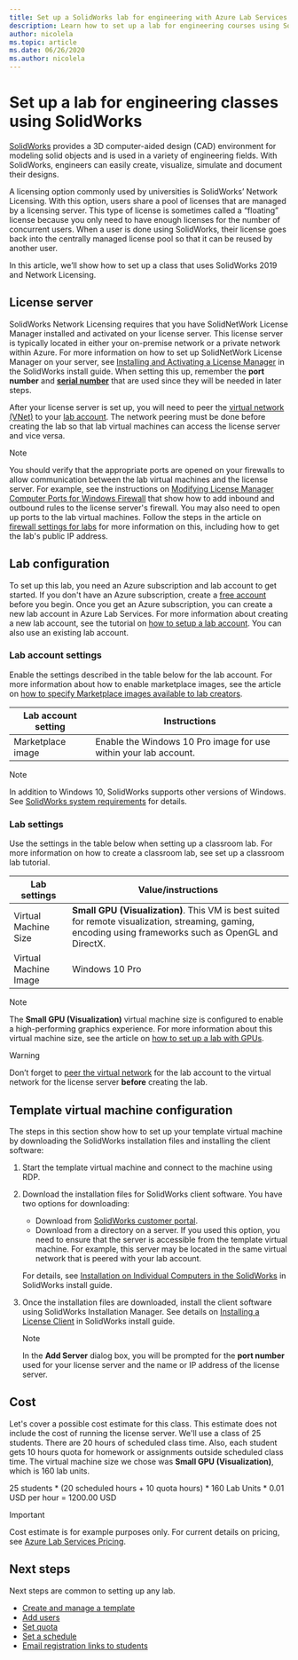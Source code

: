 ```yaml
---
title: Set up a SolidWorks lab for engineering with Azure Lab Services | Microsoft Docs
description: Learn how to set up a lab for engineering courses using SolidWorks. 
author: nicolela
ms.topic: article
ms.date: 06/26/2020
ms.author: nicolela
---
```


# Set up a lab for engineering classes using SolidWorks

[SolidWorks](https://www.solidworks.com/) provides a 3D computer-aided design (CAD) environment for modeling solid objects and is used in a variety of engineering fields.  With SolidWorks, engineers can easily create, visualize, simulate and document their designs.

A licensing option commonly used by universities is SolidWorks’ Network Licensing.   With this option, users share a pool of licenses that are managed by a licensing server.  This type of license is sometimes called a “floating” license because you only need to have enough licenses for the number of concurrent users.  When a user is done using SolidWorks, their license goes back into the centrally managed license pool so that it can be reused by another user.

In this article, we’ll show how to set up a class that uses SolidWorks 2019 and Network Licensing.

## License server

SolidWorks Network Licensing requires that you have SolidNetWork License Manager installed and activated on your license server.  This license server is typically located in either your on-premise network or a private network within Azure.  For more information on how to set up SolidNetWork License Manager on your server, see [Installing and Activating a License Manager](https://help.solidworks.com/2019/English/Installation/install_guide/t_installing_snl_lic_mgr.htm) in the SolidWorks install guide.  When setting this up, remember the **port number** and [**serial number**](https://help.solidworks.com/2019/english/installation/install_guide/r_hid_state_serial_number.htm) that are used since they will be needed in later steps.

After your license server is set up, you will need to peer the [virtual network (VNet)](https://docs.microsoft.com/azure/lab-services/classroom-labs/how-to-connect-peer-virtual-network) to your [lab account](https://docs.microsoft.com/azure/lab-services/classroom-labs/tutorial-setup-lab-account).  The network peering must be done before creating the lab so that lab virtual machines can access the license server and vice versa.

> [!NOTE]
> You should verify that the appropriate ports are opened on your firewalls to allow communication between the lab virtual machines and the license server.  For example, see the instructions on [Modifying License Manager Computer Ports for Windows Firewall](http://help.solidworks.com/2019/english/installation/install_guide/t_mod_ports_on_lic_mgr_for_firewall.htm) that show how to add inbound and outbound rules to the license server's firewall.  You may also need to open up ports to the lab virtual machines.  Follow the steps in the article on [firewall settings for labs](https://docs.microsoft.com/azure/lab-services/classroom-labs/how-to-configure-firewall-settings) for more information on this, including how to get the lab's public IP address.

## Lab configuration

To set up this lab, you need an Azure subscription and lab account to get started. If you don't have an Azure subscription, create a [free account](https://azure.microsoft.com/free/) before you begin. Once you get an Azure subscription, you can create a new lab account in Azure Lab Services. For more information about creating a new lab account, see the tutorial on [how to setup a lab account](https://docs.microsoft.com/azure/lab-services/classroom-labs/tutorial-setup-lab-account). You can also use an existing lab account.

### Lab account settings

Enable the settings described in the table below for the lab account. For more information about how to enable marketplace images, see the article on [how to specify Marketplace images available to lab creators](https://docs.microsoft.com/azure/lab-services/classroom-labs/specify-marketplace-images).

| Lab account setting | Instructions |
| ------------------- | ------------ |
|Marketplace image| Enable the Windows 10 Pro image for use within your lab account.|

> [!NOTE]
> In addition to Windows 10, SolidWorks supports other versions of Windows.  See [SolidWorks system requirements](https://www.solidworks.com/sw/support/SystemRequirements.html) for details.

### Lab settings

Use the settings in the table below when setting up a classroom lab. For more information on how to create a classroom lab, see set up a classroom lab tutorial.

| Lab settings | Value/instructions |
| ------------ | ------------------ |
|Virtual Machine Size| **Small GPU (Visualization)**.  This VM is best suited for remote visualization, streaming, gaming, encoding using frameworks such as OpenGL and DirectX.|  
|Virtual Machine Image| Windows 10 Pro|

> [!NOTE]
> The **Small GPU (Visualization)** virtual machine size is configured to enable a high-performing graphics experience.  For more information about this virtual machine size, see the article on [how to set up a lab with GPUs](./how-to-setup-lab-gpu.md).

> [!WARNING]
> Don’t forget to [peer the virtual network](https://www.mathworks.com/support/requirements/matlab-system-requirements.html) for the lab account to the virtual network for the license server **before** creating the lab.

## Template virtual machine configuration

The steps in this section show how to set up your template virtual machine by downloading the SolidWorks installation files and installing the client software:

1. Start the template virtual machine and connect to the machine using RDP.

1. Download the installation files for SolidWorks client software. You have two options for downloading:
   - Download from [SolidWorks customer portal](https://login.solidworks.com/nidp/idff/sso?id=cpenglish&sid=1&option=credential&sid=1&target=https%3A%2F%2Fcustomerportal.solidworks.com%2F).
   - Download from a directory on a server.  If you used this option, you need to ensure that the server is accessible from the template virtual machine.  For example, this server may be located in the same virtual network that is peered with your lab account.
  
    For details, see [Installation on Individual Computers in the SolidWorks](http://help.solidworks.com/2019/english/Installation/install_guide/c_installing_on_individual_computers.htm?id=fc149e8a968a422a89e2a943265758d3#Pg0) in SolidWorks install guide.

1. Once the installation files are downloaded, install the client software using SolidWorks Installation Manager. See details on [Installing a License Client](http://help.solidworks.com/2019/english/installation/install_guide/t_installing_snl_license_client.htm) in SolidWorks install guide.

    > [!NOTE]
    > In the **Add Server** dialog box, you will be prompted for the **port number** used for your license server and the name or IP address of the license server.

## Cost

Let's cover a possible cost estimate for this class. This estimate does not include the cost of running the license server. We'll use a class of 25 students. There are 20 hours of scheduled class time. Also, each student gets 10 hours quota for homework or assignments outside scheduled class time. The virtual machine size we chose was **Small GPU (Visualization)**, which is 160 lab units.

25 students \* (20 scheduled hours + 10 quota hours) \* 160 Lab Units * 0.01 USD per hour = 1200.00 USD

>[!IMPORTANT]
> Cost estimate is for example purposes only.  For current details on pricing, see [Azure Lab Services Pricing](https://azure.microsoft.com/pricing/details/lab-services/).  

## Next steps

Next steps are common to setting up any lab.

- [Create and manage a template](how-to-create-manage-template.md)
- [Add users](tutorial-setup-classroom-lab.md#add-users-to-the-lab)
- [Set quota](how-to-configure-student-usage.md#set-quotas-for-users)
- [Set a schedule](tutorial-setup-classroom-lab.md#set-a-schedule-for-the-lab)
- [Email registration links to students](how-to-configure-student-usage.md#send-invitations-to-users)

